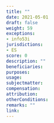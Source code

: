 ```yaml
---
title: ""
date: 2021-05-01
draft: false
weight: 59
exceptions:
- info53i
jurisdictions:
- ES
score: 0
description: "" 
beneficiaries:
purposes: 
usage:
subjectmatter:
compensation:
attribution: 
otherConditions: 
remarks: ""
link: 
---
```

